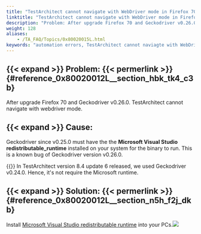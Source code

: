 ```yaml
--- 
title: "TestArchitect cannot navigate with WebDriver mode in Firefox 70 and Geckodriver v0.26.0"
linktitle: "TestArchitect cannot navigate with WebDriver mode in Firefox 70 and Geckodriver v0.26.0"
description: "Problem: After upgrade Firefox 70 and Geckodriver v0.26.0. TestArchitect cannot navigate with webdriver mode. Cause: Geckodriver since v0.25.0 must have the the Microsoft Visual Studio ..."
weight: 128
aliases: 
    - /TA_FAQ/Topics/0x80020015L.html
keywords: "automation errors, TestArchitect cannot naviagte with WebDriver mode in Firefox 70 and Geckodriver v0.26.0"
---
```


## {{< expand >}} Problem: {{< permerlink >}} {#reference_0x80020012L__section_hbk_tk4_c3b} 

After upgrade Firefox 70 and Geckodriver v0.26.0. TestArchitect cannot navigate with webdriver mode.

## {{< expand >}} Cause:

Geckodriver since v0.25.0 must have the the **Microsoft Visual Studio redistributable\_runtime** installed on your system for the binary to run. This is a known bug of Geckodriver version v0.26.0.

{{<note>}} In TestArchitect version 8.4 update 6 released, we used Geckodriver v0.24.0. Hence, it's not require the Microsoft runtime.

## {{< expand >}} Solution: {{< permerlink >}} {#reference_0x80020012L__section_n5h_f2j_dkb} 

Install [Microsoft Visual Studio redistributable runtime](https://support.microsoft.com/en-us/help/2977003/the-latest-supported-visual-c-downloads) into your PCs.![](/images/TA_FAQ/Images/cannot_navigate.png)




